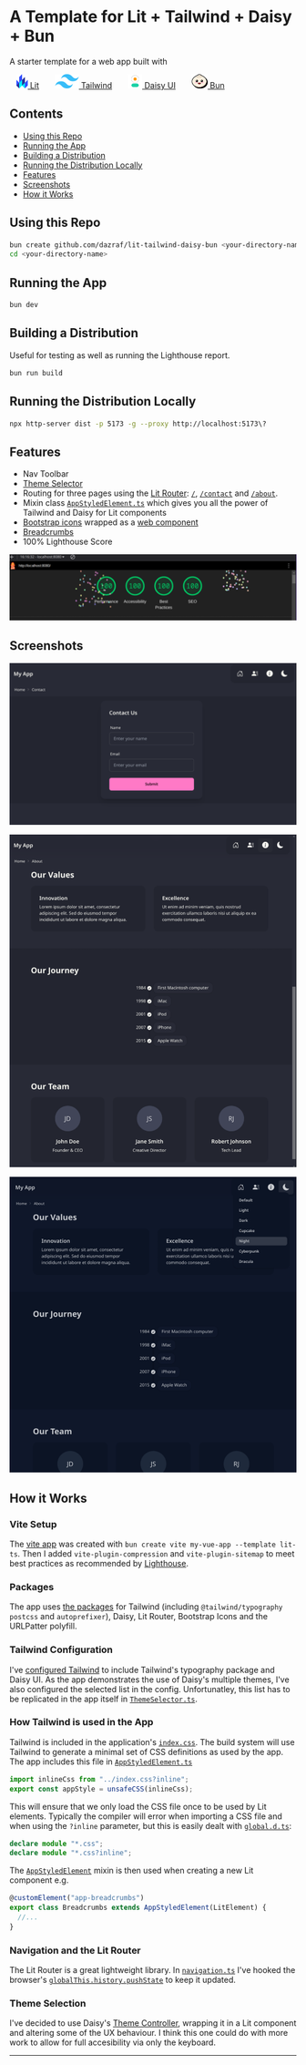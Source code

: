 # A Template for Lit + Tailwind + Daisy + Bun

A starter template for a web app built with

<a href="https://lit.dev/" style="padding: 12px;"><img src="./docs/lit.svg" height="25"> Lit</a>
<a href="https://tailwindcss.com/" style="padding: 12px;"><img src="./docs/tw.svg" height="25"> Tailwind</a>
<a href="https://daisyui.com/" style="padding: 12px;"><img src="./docs/daisy.png" height="25"> Daisy UI</a>
<a href="https://bun.sh/" style="padding: 12px;"><img src="./docs/bun.png" height="25"> Bun</a>

## Contents

- [Using this Repo](#using-this-repo)
- [Running the App](#running-the-app)
- [Building a Distribution](#building-a-distribution)
- [Running the Distribution Locally](#running-the-distribution-locally)
- [Features](#features)
- [Screenshots](#screenshots)
- [How it Works](#how-it-works)

## Using this Repo

```bash
bun create github.com/dazraf/lit-tailwind-daisy-bun <your-directory-name>
cd <your-directory-name>
```

## Running the App

```bash
bun dev
```

## Building a Distribution

Useful for testing as well as running the Lighthouse report.

```bash
bun run build
```

## Running the Distribution Locally

```bash
npx http-server dist -p 5173 -g --proxy http://localhost:5173\?
```

## Features

- Nav Toolbar
- [Theme Selector](./src/components/ThemeSelector.ts)
- Routing for three pages using the [Lit Router](https://www.npmjs.com/package/@lit-labs/router): [`/`](./src/components/pages/HomePage.ts), [`/contact`](./src/components/pages/ContactPage.ts) and [`/about`](./src/components/pages/AboutPage.ts).
- Mixin class [`AppStyledElement.ts`](./src/components/AppStyledElement.ts) which gives you all the power of Tailwind and Daisy for Lit components
- [Bootstrap icons](https://icons.getbootstrap.com/) wrapped as a [web component](./src/components/Icon.ts)
- [Breadcrumbs](./src/components/Breadcrumbs.ts)
- 100% Lighthouse Score

![](./screenshots/4.png)

## Screenshots

![](./screenshots/1.png)

![](./screenshots/2.png)

![](./screenshots/3.png)

## How it Works

### Vite Setup

The [vite app](./vite.config.mts) was created with `bun create vite my-vue-app --template lit-ts`. Then I added `vite-plugin-compression` and `vite-plugin-sitemap` to meet best practices as recommended by [Lighthouse](https://developer.chrome.com/docs/lighthouse/overview/).

### Packages

The app uses [the packages](./package.json) for Tailwind (including `@tailwind/typography` `postcss` and `autoprefixer`), Daisy, Lit Router, Bootstrap Icons and the URLPatter polyfill.

### Tailwind Configuration

I've [configured Tailwind](./tailwind.config.js) to include Tailwind's typography package and Daisy UI. As the app demonstrates the use of Daisy's multiple themes, I've also configured the selected list in the config. Unfortunatley, this list has to be replicated in the app itself in [`ThemeSelector.ts`](./src/components/ThemeSelector.ts).

### How Tailwind is used in the App

Tailwind is included in the application's [`index.css`](./src/index.css). The build system will use Tailwind to generate a minimal set of CSS definitions as used by the app. The app includes this file in [`AppStyledElement.ts`](./src/components/AppStyledElement.ts)

```typescript
import inlineCss from "../index.css?inline";
export const appStyle = unsafeCSS(inlineCss);
```

This will ensure that we only load the CSS file once to be used by Lit elements. Typically the compiler will error when importing a CSS file and when using the `?inline` parameter, but this is easily dealt with [`global.d.ts`](./src/global.d.ts):

```typescript
declare module "*.css";
declare module "*.css?inline";
```

The [`AppStyledElement`](./src/components/AppStyledElement.ts) mixin is then used when creating a new Lit component e.g.

```typescript
@customElement("app-breadcrumbs")
export class Breadcrumbs extends AppStyledElement(LitElement) {
  //...
}
```

### Navigation and the Lit Router

The Lit Router is a great lightweight library. In [`navigation.ts`](./src/navigation.ts) I've hooked the browser's [`globalThis.history.pushState`](https://developer.mozilla.org/en-US/docs/Web/API/History/pushState) to keep it updated.

### Theme Selection

I've decided to use Daisy's [Theme Controller](https://daisyui.com/components/theme-controller/), wrapping it in a Lit component and altering some of the UX behaviour. I think this one could do with more work to allow for full accesibility via only the keyboard.

<hr>
